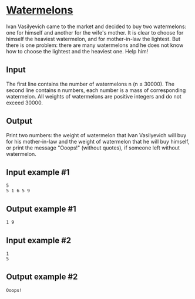 # [Watermelons](https://www.e-olymp.com/en/problems/1118)
Ivan Vasilyevich came to the market and decided to buy two watermelons: one for himself and another for the wife's mother. It is clear to choose for himself the heaviest watermelon, and for mother-in-law the lightest. But there is one problem: there are many watermelons and he does not know how to choose the lightest and the heaviest one. Help him!

## Input
The first line contains the number of watermelons n (n ≤ 30000). The second line contains n numbers, each number is a mass of corresponding watermelon. All weights of watermelons are positive integers and do not exceed 30000.

## Output
Print two numbers: the weight of watermelon that Ivan Vasilyevich will buy for his mother-in-law and the weight of watermelon that he will buy himself, or print the message "Ooops!" (without quotes), if someone left without watermelon.

## Input example #1
```
5
5 1 6 5 9
```

## Output example #1
```
1 9
```

## Input example #2
```
1
5
```

## Output example #2
```
Ooops!
```
